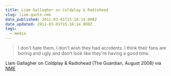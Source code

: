 ```yaml
---
title: Liam Gallagher on Coldplay & Radiohead
slug: liam-quote-nme
date_published: 2011-03-01T15:16:14.000Z
date_updated: 2011-03-01T15:16:14.000Z
tags:
  - media
---
```


> I don't hate them, I don't wish they had accidents. I think their fans are boring and ugly and don't look like they're having a good time.

Liam Gallagher on Coldplay & Radiohead (The Guardian, August 2008) via [NME](http://www.nme.com/festivals/photos/oasis-rip-50-incredulous-liam-gallagher-quotes/149335/1/1#48)

